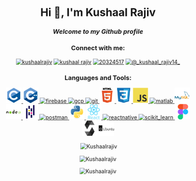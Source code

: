 <h1 align="center">Hi 👋, I'm Kushaal Rajiv</h1>
<!-- <h3 align="center">Currently Exploring...</h3> -->
<i><h3 align="center" >Welcome to my Github profile</h3></i>
<h3 align="center">Connect with me:</h3>
<p align="center">
<a href="https://twitter.com/kushaalrajiv" target="blank"><img align="center" src="https://raw.githubusercontent.com/rahuldkjain/github-profile-readme-generator/master/src/images/icons/Social/twitter.svg" alt="kushaalrajiv" height="30" width="40" /></a>
<a href="https://www.linkedin.com/in/kushaal-rajiv" target="blank"><img align="center" src="https://raw.githubusercontent.com/rahuldkjain/github-profile-readme-generator/master/src/images/icons/Social/linked-in-alt.svg" alt="kushaal rajiv" height="30" width="40" /></a>
<a href="https://stackoverflow.com/users/20324517/kushaal-rajiv" target="blank"><img align="center" src="https://raw.githubusercontent.com/rahuldkjain/github-profile-readme-generator/master/src/images/icons/Social/stack-overflow.svg" alt="20324517" height="30" width="40" /></a>
<a href="https://instagram.com/@_kushaal_rajiv14_" target="blank"><img align="center" src="https://raw.githubusercontent.com/rahuldkjain/github-profile-readme-generator/master/src/images/icons/Social/instagram.svg" alt="@_kushaal_rajiv14_" height="30" width="40" /></a></p>

<p text-align="center">
</p>


<h3 align="center">Languages and Tools:</h3>
<p align="center"> <a href="https://www.cprogramming.com/" target="_blank" rel="noreferrer"> <img src="https://raw.githubusercontent.com/devicons/devicon/master/icons/c/c-original.svg" alt="c" width="40" height="40"/> </a> <a href="https://www.w3schools.com/cpp/" target="_blank" rel="noreferrer"> <img src="https://raw.githubusercontent.com/devicons/devicon/master/icons/cplusplus/cplusplus-original.svg" alt="cplusplus" width="40" height="40"/> </a> <a href="https://firebase.google.com/" target="_blank" rel="noreferrer"> <img src="https://www.vectorlogo.zone/logos/firebase/firebase-icon.svg" alt="firebase" width="40" height="40"/> </a>  <a href="https://cloud.google.com" target="_blank" rel="noreferrer"> <img src="https://www.vectorlogo.zone/logos/google_cloud/google_cloud-icon.svg" alt="gcp" width="40" height="40"/> </a> <a href="https://git-scm.com/" target="_blank" rel="noreferrer"> <img src="https://www.vectorlogo.zone/logos/git-scm/git-scm-icon.svg" alt="git" width="40" height="40"/> </a> <a href="https://www.w3.org/html/" target="_blank" rel="noreferrer"> <img src="https://raw.githubusercontent.com/devicons/devicon/master/icons/html5/html5-original-wordmark.svg" alt="html5" width="40" height="40"/> </a> <img src="https://raw.githubusercontent.com/devicons/devicon/master/icons/css3/css3-original.svg" alt="css" width="40" height="40" /><a href="https://developer.mozilla.org/en-US/docs/Web/JavaScript" target="_blank" rel="noreferrer"> <img src="https://raw.githubusercontent.com/devicons/devicon/master/icons/javascript/javascript-original.svg" alt="javascript" width="40" height="40"/> </a>  <a href="https://www.mathworks.com/" target="_blank" rel="noreferrer"> <img src="https://upload.wikimedia.org/wikipedia/commons/2/21/Matlab_Logo.png" alt="matlab" width="40" height="40"/> </a> <a href="https://www.mysql.com/" target="_blank" rel="noreferrer"> <img src="https://raw.githubusercontent.com/devicons/devicon/master/icons/mysql/mysql-original-wordmark.svg" alt="mysql" width="40" height="40"/> </a> <a href="https://nodejs.org" target="_blank" rel="noreferrer"> <img src="https://raw.githubusercontent.com/devicons/devicon/master/icons/nodejs/nodejs-original-wordmark.svg" alt="nodejs" width="40" height="40"/> </a>  <a href="https://pandas.pydata.org/" target="_blank" rel="noreferrer"> <img src="https://raw.githubusercontent.com/devicons/devicon/2ae2a900d2f041da66e950e4d48052658d850630/icons/pandas/pandas-original.svg" alt="pandas" width="40" height="40"/> </a> <a href="https://postman.com" target="_blank" rel="noreferrer"> <img src="https://www.vectorlogo.zone/logos/getpostman/getpostman-icon.svg" alt="postman" width="40" height="40"/> </a> <a href="https://www.python.org" target="_blank" rel="noreferrer"> <img src="https://raw.githubusercontent.com/devicons/devicon/master/icons/python/python-original.svg" alt="python" width="40" height="40"/> </a>  <a href="https://reactjs.org/" target="_blank" rel="noreferrer"> <img src="https://raw.githubusercontent.com/devicons/devicon/master/icons/react/react-original-wordmark.svg" alt="react" width="40" height="40"/> </a> <a href="https://reactnative.dev/" target="_blank" rel="noreferrer"> <img src="https://reactnative.dev/img/header_logo.svg" alt="reactnative" width="40" height="40"/> </a> <a href="https://scikit-learn.org/" target="_blank" rel="noreferrer"> <img src="https://upload.wikimedia.org/wikipedia/commons/0/05/Scikit_learn_logo_small.svg" alt="scikit_learn" width="40" height="40"/> </a> <img src="https://raw.githubusercontent.com/devicons/devicon/master/icons/figma/figma-original.svg" alt="figma" width="40" height="40"/> <img src="https://raw.githubusercontent.com/devicons/devicon/master/icons/solidity/solidity-original.svg" alt="solidity" width="40" height="40" /> <img src="https://raw.githubusercontent.com/devicons/devicon/master/icons/ubuntu/ubuntu-plain-wordmark.svg" alt="ubuntu" width="40" height="40" /></p>

<p align="center">&nbsp;<img align="center" src="https://github-readme-stats.vercel.app/api?username=Kushaalrajiv&show_icons=true&count_private=true&bg_color=1F222E&title_color=B37FFF&text_color=FFFFFF&icon_color=F85D7F" alt="Kushaalrajiv" /></p>
<p align="center"> <img align="center" src="https://github-readme-streak-stats.herokuapp.com?user=Kushaalrajiv&theme=holi-theme&date_format=M%20j%5B%2C%20Y%5D&background=1F222E&currStreakNum=B37FFF&sideNums=B37FFF&ring=F85D7F&fire=F85D7F" alt="Kushaalrajiv" /></p>


<p align="center"><img align="center" src="https://github-readme-stats.vercel.app/api/top-langs/?username=Kushaalrajiv&layout=donut&theme=react&bg_color=1F222E&title_color=B37FFF" alt="Kushaalrajiv" /></p>  

